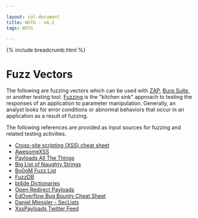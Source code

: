 ```yaml
---

layout: col-document
title: WSTG - v4.2
tags: WSTG

---
```


{% include breadcrumb.html %}
# Fuzz Vectors

The following are fuzzing vectors which can be used with [ZAP](https://www.zaproxy.org), [Burp Suite](https://portswigger.net/burp), or another testing tool. [Fuzzing](https://owasp.org/www-community/Fuzzing) is the "kitchen sink" approach to testing the responses of an application to parameter manipulation. Generally, an analyst looks for error conditions or abnormal behaviors that occur in an application as a result of fuzzing.

The following references are provided as input sources for fuzzing and related testing activities.

- [Cross-site scripting (XSS) cheat sheet](https://portswigger.net/web-security/cross-site-scripting/cheat-sheet)
- [AwesomeXSS](https://github.com/s0md3v/AwesomeXSS)
- [Payloads All The Things](https://github.com/swisskyrepo/PayloadsAllTheThings)
- [Big List of Naughty Strings](https://github.com/minimaxir/big-list-of-naughty-strings)
- [Bo0oM Fuzz List](https://github.com/Bo0oM/fuzz.txt)
- [FuzzDB](https://github.com/fuzzdb-project/fuzzdb)
- [bl4de Dictionaries](https://github.com/bl4de/dictionaries)
- [Open Redirect Payloads](https://github.com/cujanovic/Open-Redirect-Payloads)
- [EdOverflow Bug Bounty Cheat Sheet](https://github.com/EdOverflow/bugbounty-cheatsheet)
- [Daniel Miessler - SecLists](https://github.com/danielmiessler/SecLists)
- [XssPayloads Twitter Feed](https://twitter.com/XssPayloads)
